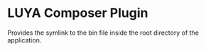 # LUYA Composer Plugin

Provides the symlink to the bin file inside the root directory of the application.